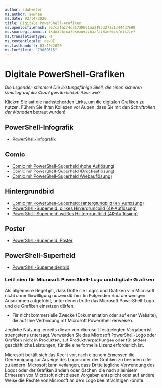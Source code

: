 ```yaml
---
author: sdwheeler
ms.author: sewhee
ms.date: 02/14/2020
title: Digitale PowerShell-Grafiken
ms.openlocfilehash: e67cafa274ca1720661aa24953278c13444d7698
ms.sourcegitcommit: 18d832858a7b8ea094763afa753e0f48f01372e7
ms.translationtype: HT
ms.contentlocale: de-DE
ms.lasthandoff: 03/10/2020
ms.locfileid: "79060315"
---
```

# <a name="powershell-digital-art"></a>Digitale PowerShell-Grafiken

*Die Legenden stimmen! Die leistungsfähige Shell, die einen sicheren Umstieg auf die Cloud gewährleistet. Aber wie?*

Klicken Sie auf die nachstehenden Links, um die digitalen Grafiken zu nutzen. Führen Sie Ihren Kollegen vor Augen, dass Sie mit den *Schriftrollen der Monaden*  betraut wurden!

## <a name="powershell-infographic"></a>PowerShell-Infografik

- [PowerShell-Infografik](https://github.com/MicrosoftDocs/PowerShell-Docs/blob/staging/assets/PowerShell_7_Infographic.pdf)

## <a name="comic"></a>Comic

- [Comic mit PowerShell-Superheld (hohe Auflösung)](https://aka.ms/powershellherocomic_highres)
- [Comic mit PowerShell-Superheld (Druckauflösung)](https://aka.ms/powershellherocomic_print)
- [Comic mit PowerShell-Superheld (Webauflösung)](https://aka.ms/powershellherocomic_web)

## <a name="wallpaper"></a>Hintergrundbild

- [Comic mit PowerShell-Superheld: Hintergrundbild (4K-Auflösung)](https://aka.ms/powershellherowallpaper)
- [PowerShell-Superheld: pinkes Hintergrundbild (4K-Auflösung)](https://aka.ms/powershellherowallpaper1)
- [PowerShell-Superheld: weißes Hintergrundbild (4K-Auflösung)](https://aka.ms/powershellherowallpaper2)

## <a name="poster"></a>Poster

- [PowerShell-Superheld: Poster](https://aka.ms/powershellheroposter)

## <a name="powershell-hero"></a>PowerShell-Superheld

- [PowerShell-Superheldenbild](https://aka.ms/powershellhero)

### <a name="microsoft-powershell-logo-and-digital-art-guidelines"></a>Leitlinien für Microsoft PowerShell-Logo und digitale Grafiken

Als allgemeine Regel gilt, dass Dritte die Logos und Grafiken von Microsoft nicht ohne Einwilligung nutzen dürfen. Im Folgenden sind die wenigen Ausnahmen aufgeführt, unter denen Dritte das Microsoft PowerShell-Logo und die Grafiken einsetzen dürfen.

- Für nicht kommerzielle Zwecke (Dokumentation oder auf einer Website), die auf Ihre Verbindung mit Microsoft PowerShell verweisen.

Jegliche Nutzung jenseits dieser von Microsoft festgelegten Vorgaben ist strengstens untersagt. Verwenden Sie das Microsoft PowerShell-Logo oder Grafiken nicht in Produkten, auf Produktverpackungen oder für andere geschäftliche Leistungen, für die eine formelle Lizenz erforderlich ist.

Microsoft behält sich das Recht vor, nach eigenem Ermessen die Genehmigung zur Anzeige des Logos oder der Grafiken zu beenden oder zu ändern. Microsoft kann verlangen, dass Dritte jegliche Verwendung des Logos oder der Grafiken ändern oder löschen, die nach alleinigem Ermessen von Microsoft nicht diesen Vorgaben entspricht oder auf andere Weise die Rechte von Microsoft an dem Logo beeinträchtigen könnte.
